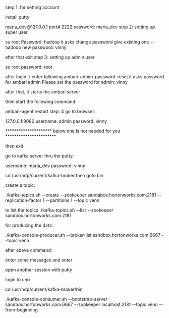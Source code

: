 step 1: 
for setting account

install putty

maria_dev@127.0.0.1
port# 2222
password: maria_dev
step 2:
setting up super user

su root
Password: hadoop
it asks change password
give existing one -- hadoop
new password: vinny

after that exit
step 3:
setting up admin user

su root
password: root

after login-> enter following
ambari-admin-password-reset
it asks password for ambari admin
Please set the password for admin: vinny

after that, it starts the ambari server

then start the following command:

ambari-agent restart
step: 4
go to browser:

127.0.0.1:8080
username: admin
password: vinny

********************* below one is not needed for you ***********************

then exit

go to kafka server thru the putty:

username: maria_dev
password: vinny

cd /usr/hdp/current/kafka-broker
then goto bin

create a topic:

./kafka-topics.sh --create --zookeeper sandabox.hortonworks.com:2181 --replication-factor 1 --partitions 1 --topic venn

to list the topics 
./kafka-topics.sh --list --zookeeper sandbox.hortonworks.com 2181

for producing the data:

./kafka-console-producer.sh --broker-list sandbox.hortonworks.com:6667 --topic venn

after above command:

enter some messages and enter

open another session with putty

login to unix

cd /usr/hdp/current/kafka-broker/bin

./kafka-console-consumer.sh --bootstrap-server sandbox.hortonworks.com:6667 --zookeeper localhost:2181 --topic venn --from-beginning
